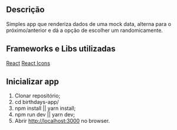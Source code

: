 ## Descrição

Simples app que renderiza dados de uma mock data, alterna para o próximo/anterior e dá a opção de escolher um randomicamente.

## Frameworks e Libs utilizadas

[React](https://github.com/facebook/react/)
[React Icons](https://github.com/react-icons/react-icons)

## Inicializar app

1) Clonar repositório;
2) cd birthdays-app/
3) npm install || yarn install;
4) npm run dev || yarn dev;
5) Abrir [http://localhost:3000](http://localhost:3000) no browser.
